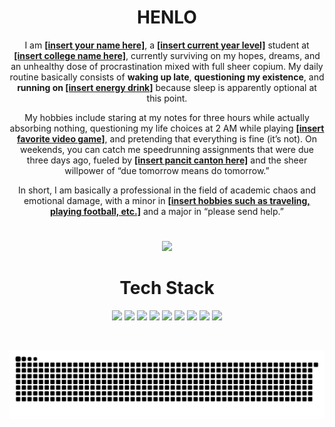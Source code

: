 <h1 align="center"><b>HENLO</b></h1>

<p align="center">
  I am <b><u>[insert your name here]</u></b>, a <b><u>[insert current year level]</u></b> student at <b><u>[insert college name here]</u></b>, currently surviving on my hopes, dreams, and an unhealthy dose of procrastination mixed with full sheer copium.  
  My daily routine basically consists of <b>waking up late</b>, <b>questioning my existence</b>, and <b>running on <u>[insert energy drink]</u></b> because sleep is apparently optional at this point.
</p>

<p align="center">
  My hobbies include staring at my notes for three hours while actually absorbing nothing, questioning my life choices at 2 AM while playing <b><u>[insert favorite video game]</u></b>, and pretending that everything is fine (it’s not).  
  On weekends, you can catch me speedrunning assignments that were due three days ago, fueled by <b><u>[insert pancit canton here]</u></b> and the sheer willpower of “due tomorrow means do tomorrow.”
</p>

<p align="center">
  In short, I am basically a professional in the field of academic chaos and emotional damage, with a minor in <b><u>[insert hobbies such as traveling, playing football, etc.]</u></b> and a major in “please send help.”
</p>

<h1 align="center"><b></b></h1>
<p align="center">
  <img src="https://github.com/user-attachments/assets/5529ac47-482f-43a4-8476-744b58993034" width="69%">
</p>

<h1 align="center"><b>Tech Stack</b></h1>
<p align="center">
  <img src="https://img.shields.io/badge/C-black?style=for-the-badge&logo=c&logoColor=00599C" height="50">
  <img src="https://img.shields.io/badge/C%23-black?style=for-the-badge&logo=csharp&logoColor=239120" width="5%">
  <img src="https://img.shields.io/badge/C++-black?style=for-the-badge&logo=c%2B%2B&logoColor=00599C" height="50">
  <img src="https://img.shields.io/badge/HTML5-black?style=for-the-badge&logo=html5&logoColor=E34F26" height="50">
  <img src="https://img.shields.io/badge/Java-black?style=for-the-badge&logo=openjdk&logoColor=ED8B00" height="50">
  <img src="https://img.shields.io/badge/Javascript-black?style=for-the-badge&logo=javascript&logoColor=F0DB4F" height="50">
  <img src="https://img.shields.io/badge/Kotlin-black?style=for-the-badge&logo=kotlin&logoColor=7F52FF" height="50">
  <img src="https://img.shields.io/badge/PHP-black?style=for-the-badge&logo=php&logoColor=777BB4" height="50">
  <img src="https://img.shields.io/badge/Python-black?style=for-the-badge&logo=python&logoColor=3776AB" height="50">
</p>
<br>
<p align="center">
  <picture>
    <source media="(prefers-color-scheme: dark)" srcset="https://raw.githubusercontent.com/aaronjacalan/aaronjacalan/output/github-snake-dark.svg" />
    <source media="(prefers-color-scheme: light)" srcset="https://raw.githubusercontent.com/aaronjacalan/aaronjacalan/output/github-snake.svg" />
    <img alt="GitHub activity graph" src="https://raw.githubusercontent.com/aaronjacalan/aaronjacalan/output/github-snake.svg" />
  </picture>
</p>
